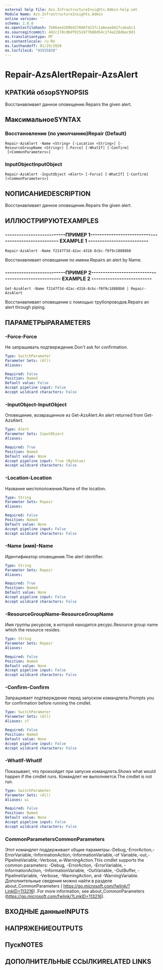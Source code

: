 ```yaml
---
external help file: Azs.InfrastructureInsights.Admin-help.xml
Module Name: Azs.InfrastructureInsights.Admin
online version: ''
schema: 2.0.0
ms.openlocfilehash: 7b06ae4189b427686f4237c1a6eae841fcaba5c1
ms.sourcegitcommit: 4d2c178cd6df9151877b08d54c1f4a228dbec9d1
ms.translationtype: MT
ms.contentlocale: ru-RU
ms.lasthandoff: 01/29/2020
ms.locfileid: "93555828"
---
```

# <span data-ttu-id="ec71f-101">Repair-AzsAlert</span><span class="sxs-lookup"><span data-stu-id="ec71f-101">Repair-AzsAlert</span></span>

## <span data-ttu-id="ec71f-102">КРАТКИй обзор</span><span class="sxs-lookup"><span data-stu-id="ec71f-102">SYNOPSIS</span></span>
<span data-ttu-id="ec71f-103">Восстанавливает данное оповещение.</span><span class="sxs-lookup"><span data-stu-id="ec71f-103">Repairs the given alert.</span></span>

## <span data-ttu-id="ec71f-104">Максимальное</span><span class="sxs-lookup"><span data-stu-id="ec71f-104">SYNTAX</span></span>

### <span data-ttu-id="ec71f-105">Восстановление (по умолчанию)</span><span class="sxs-lookup"><span data-stu-id="ec71f-105">Repair (Default)</span></span>
```
Repair-AzsAlert -Name <String> [-Location <String>] [-ResourceGroupName <String>] [-Force] [-WhatIf] [-Confirm]
 [<CommonParameters>]
```

### <span data-ttu-id="ec71f-106">InputObject</span><span class="sxs-lookup"><span data-stu-id="ec71f-106">InputObject</span></span>
```
Repair-AzsAlert -InputObject <Alert> [-Force] [-WhatIf] [-Confirm] [<CommonParameters>]
```

## <span data-ttu-id="ec71f-107">NОПИСАНИЕ</span><span class="sxs-lookup"><span data-stu-id="ec71f-107">DESCRIPTION</span></span>
<span data-ttu-id="ec71f-108">Восстанавливает данное оповещение.</span><span class="sxs-lookup"><span data-stu-id="ec71f-108">Repairs the given alert.</span></span>

## <span data-ttu-id="ec71f-109">ИЛЛЮСТРИРУЮТ</span><span class="sxs-lookup"><span data-stu-id="ec71f-109">EXAMPLES</span></span>

### <span data-ttu-id="ec71f-110">--------------------------ПРИМЕР 1--------------------------</span><span class="sxs-lookup"><span data-stu-id="ec71f-110">-------------------------- EXAMPLE 1 --------------------------</span></span>
```
Repair-AzsAlert -Name f2147f3d-42ac-4316-8cbc-f0f9c18888b0
```

<span data-ttu-id="ec71f-111">Восстанавливает оповещение по имени.</span><span class="sxs-lookup"><span data-stu-id="ec71f-111">Repairs an alert by Name.</span></span>

### <span data-ttu-id="ec71f-112">--------------------------ПРИМЕР 2--------------------------</span><span class="sxs-lookup"><span data-stu-id="ec71f-112">-------------------------- EXAMPLE 2 --------------------------</span></span>
```
Get-AzsAlert -Name f2147f3d-42ac-4316-8cbc-f0f9c18888b0 | Repair-AzsAlert
```

<span data-ttu-id="ec71f-113">Восстанавливает оповещение с помощью трубопроводов.</span><span class="sxs-lookup"><span data-stu-id="ec71f-113">Repairs an alert through piping.</span></span>

## <span data-ttu-id="ec71f-114">ПАРАМЕТРЫ</span><span class="sxs-lookup"><span data-stu-id="ec71f-114">PARAMETERS</span></span>

### <span data-ttu-id="ec71f-115">-Force</span><span class="sxs-lookup"><span data-stu-id="ec71f-115">-Force</span></span>
<span data-ttu-id="ec71f-116">Не запрашивать подтверждение.</span><span class="sxs-lookup"><span data-stu-id="ec71f-116">Don't ask for confirmation.</span></span>

```yaml
Type: SwitchParameter
Parameter Sets: (All)
Aliases: 

Required: False
Position: Named
Default value: False
Accept pipeline input: False
Accept wildcard characters: False
```

### <span data-ttu-id="ec71f-117">-InputObject</span><span class="sxs-lookup"><span data-stu-id="ec71f-117">-InputObject</span></span>
<span data-ttu-id="ec71f-118">Оповещение, возвращенное из Get-AzsAlert.</span><span class="sxs-lookup"><span data-stu-id="ec71f-118">An alert returned from Get-AzsAlert.</span></span>

```yaml
Type: Alert
Parameter Sets: InputObject
Aliases: 

Required: True
Position: Named
Default value: None
Accept pipeline input: True (ByValue)
Accept wildcard characters: False
```

### <span data-ttu-id="ec71f-119">-Location</span><span class="sxs-lookup"><span data-stu-id="ec71f-119">-Location</span></span>
<span data-ttu-id="ec71f-120">Название местоположения.</span><span class="sxs-lookup"><span data-stu-id="ec71f-120">Name of the location.</span></span>

```yaml
Type: String
Parameter Sets: Repair
Aliases: 

Required: False
Position: Named
Default value: None
Accept pipeline input: False
Accept wildcard characters: False
```

### <span data-ttu-id="ec71f-121">-Name (имя)</span><span class="sxs-lookup"><span data-stu-id="ec71f-121">-Name</span></span>
<span data-ttu-id="ec71f-122">Идентификатор оповещения.</span><span class="sxs-lookup"><span data-stu-id="ec71f-122">The alert identifier.</span></span>

```yaml
Type: String
Parameter Sets: Repair
Aliases: 

Required: True
Position: Named
Default value: None
Accept pipeline input: False
Accept wildcard characters: False
```

### <span data-ttu-id="ec71f-123">-ResourceGroupName</span><span class="sxs-lookup"><span data-stu-id="ec71f-123">-ResourceGroupName</span></span>
<span data-ttu-id="ec71f-124">Имя группы ресурсов, в которой находится ресурс.</span><span class="sxs-lookup"><span data-stu-id="ec71f-124">Resource group name which the resource resides.</span></span>

```yaml
Type: String
Parameter Sets: Repair
Aliases: 

Required: False
Position: Named
Default value: None
Accept pipeline input: False
Accept wildcard characters: False
```

### <span data-ttu-id="ec71f-125">-Confirm</span><span class="sxs-lookup"><span data-stu-id="ec71f-125">-Confirm</span></span>
<span data-ttu-id="ec71f-126">Запрашивает подтверждение перед запуском командлета.</span><span class="sxs-lookup"><span data-stu-id="ec71f-126">Prompts you for confirmation before running the cmdlet.</span></span>

```yaml
Type: SwitchParameter
Parameter Sets: (All)
Aliases: cf

Required: False
Position: Named
Default value: None
Accept pipeline input: False
Accept wildcard characters: False
```

### <span data-ttu-id="ec71f-127">-WhatIf</span><span class="sxs-lookup"><span data-stu-id="ec71f-127">-WhatIf</span></span>
<span data-ttu-id="ec71f-128">Показывает, что произойдет при запуске командлета.</span><span class="sxs-lookup"><span data-stu-id="ec71f-128">Shows what would happen if the cmdlet runs.</span></span>
<span data-ttu-id="ec71f-129">Командлет не выполняется.</span><span class="sxs-lookup"><span data-stu-id="ec71f-129">The cmdlet is not run.</span></span>

```yaml
Type: SwitchParameter
Parameter Sets: (All)
Aliases: wi

Required: False
Position: Named
Default value: None
Accept pipeline input: False
Accept wildcard characters: False
```

### <span data-ttu-id="ec71f-130">CommonParameters</span><span class="sxs-lookup"><span data-stu-id="ec71f-130">CommonParameters</span></span>
<span data-ttu-id="ec71f-131">Этот командлет поддерживает общие параметры:-Debug,-ErrorAction,-ErrorVariable,-InformationAction,-InformationVariable,-of Variable,-out,-PipelineVariable,-Verbose, и-WarningAction.</span><span class="sxs-lookup"><span data-stu-id="ec71f-131">This cmdlet supports the common parameters: -Debug, -ErrorAction, -ErrorVariable, -InformationAction, -InformationVariable, -OutVariable, -OutBuffer, -PipelineVariable, -Verbose, -WarningAction, and -WarningVariable.</span></span> <span data-ttu-id="ec71f-132">Дополнительные сведения можно найти в разделе about_CommonParameters ( https://go.microsoft.com/fwlink/?LinkID=113216) .</span><span class="sxs-lookup"><span data-stu-id="ec71f-132">For more information, see about_CommonParameters (https://go.microsoft.com/fwlink/?LinkID=113216).</span></span>

## <span data-ttu-id="ec71f-133">ВХОДНЫЕ данные</span><span class="sxs-lookup"><span data-stu-id="ec71f-133">INPUTS</span></span>

## <span data-ttu-id="ec71f-134">НАПРЯЖЕНИЕ</span><span class="sxs-lookup"><span data-stu-id="ec71f-134">OUTPUTS</span></span>

## <span data-ttu-id="ec71f-135">Пуск</span><span class="sxs-lookup"><span data-stu-id="ec71f-135">NOTES</span></span>

## <span data-ttu-id="ec71f-136">ДОПОЛНИТЕЛЬНЫЕ ССЫЛКИ</span><span class="sxs-lookup"><span data-stu-id="ec71f-136">RELATED LINKS</span></span>

